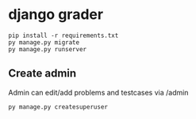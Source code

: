 # django grader

    pip install -r requirements.txt
    py manage.py migrate
    py manage.py runserver

## Create admin

Admin can edit/add problems and testcases via /admin

    py manage.py createsuperuser
